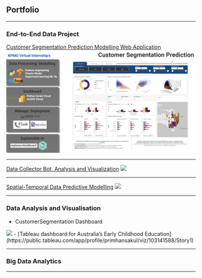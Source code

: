 ## Portfolio

---

### End-to-End Data Project

[Customer Segmentation Prediction Modelling Web Application](/Customer-Segmentation-Prediction)
<img src="images/kpmgg.png?raw=true"/>

---
[Data Collector Bot, Analysis and Visualization](/Disbot)
<img src="https://github.com/Primary43/Disbot-Scrape-Python-wrangling-MongoDB-database/blob/main/Dashboardarc.png?raw=true"/>

---
[Spatial-Temporal Data Predictive Modelling](/TripDuration-Prediction)
<img src="https://github.com/Primary43/TripDuration-Prediction-based-on-Locational-cluster/blob/main/asset/gif.gif?raw=true"/>

---

### Data Analysis and Visualisation

- CustomerSegmentation Dashboard
<img src="https://github.com/Primary43/CustomerSegmentation-Plotly-Dash/blob/main/dashGif.gif?raw=true"/>
- [Tableau dashboard for Australia’s Early Childhood Education](https://public.tableau.com/app/profile/primhansakul/viz/103141588/Story1)


---

### Big Data Analytics



---






